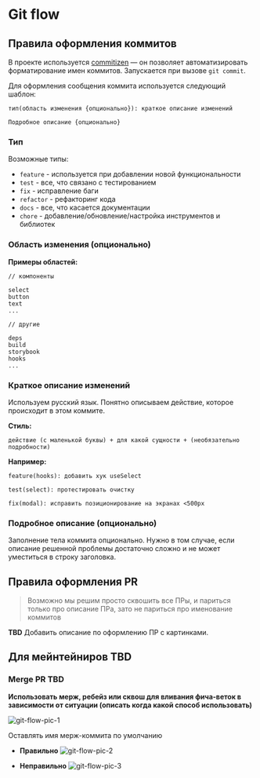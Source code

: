 # Git flow

## Правила оформления коммитов

В проекте используется [commitizen](http://commitizen.github.io/cz-cli/) — он позволяет автоматизировать форматирование имен коммитов. Запускается при вызове `git commit`.

Для оформления сообщения коммита используется следующий шаблон:

    тип(область изменения {опционально}): краткое описание изменений

    Подробное описание {опционально}

### Тип

Возможные типы:

- `feature` - используется при добавлении новой функциональности
- `test` - все, что связано с тестированием
- `fix` - исправление баги
- `refactor` - рефакторинг кода
- `docs` - все, что касается документации
- `chore` - добавление/обновление/настройка инструментов и библиотек

### Область изменения (опционально)

**Примеры областей:**

    // компоненты

    select
    button
    text
    ...

    // другие

    deps
    build
    storybook
    hooks
    ...

### Краткое описание изменений

Используем русский язык. Понятно описываем действие, которое происходит в этом коммите.

**Стиль:**

    действие (с маленькой буквы) + для какой сущности + (необязательно подробности)

**Например:**

    feature(hooks): добавить хук useSelect

    test(select): протестировать очистку

    fix(modal): исправить позиционирование на экранах <500px

### Подробное описание (опционально)

Заполнение тела коммита опционально. Нужно в том случае, если описание решенной проблемы достаточно сложно и не может уместиться в строку заголовка.

## Правила оформления PR

> Возможно мы решим просто сквошить все ПРы, и париться только про описание ПРа, зато не париться про именование коммитов

**TBD** Добавить описание по оформлению ПР с картинками.

## Для мейнтейниров TBD

### Merge PR TBD

**Использовать мерж, ребейз или сквош для вливания фича-веток в зависимости от ситуации (описать когда какой способ использовать)**

![git-flow-pic-1](static/git-flow/git-flow-pic-1.png)

Оставлять имя мерж-коммита по умолчанию

- **Правильно**
  ![git-flow-pic-2](static/git-flow/git-flow-pic-2.png)

- **Неправильно**
  ![git-flow-pic-3](static/git-flow/git-flow-pic-3.png)
